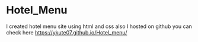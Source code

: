 # Hotel_Menu
I created hotel menu site using html and css also I hosted on github you can check here https://ykute07.github.io/Hotel_menu/
